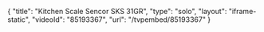 {
    "title": "Kitchen Scale Sencor SKS 31GR",
    "type": "solo",
    "layout": "iframe-static",
    "videoId": "85193367",
    "url": "\/tvpembed\/85193367"
}